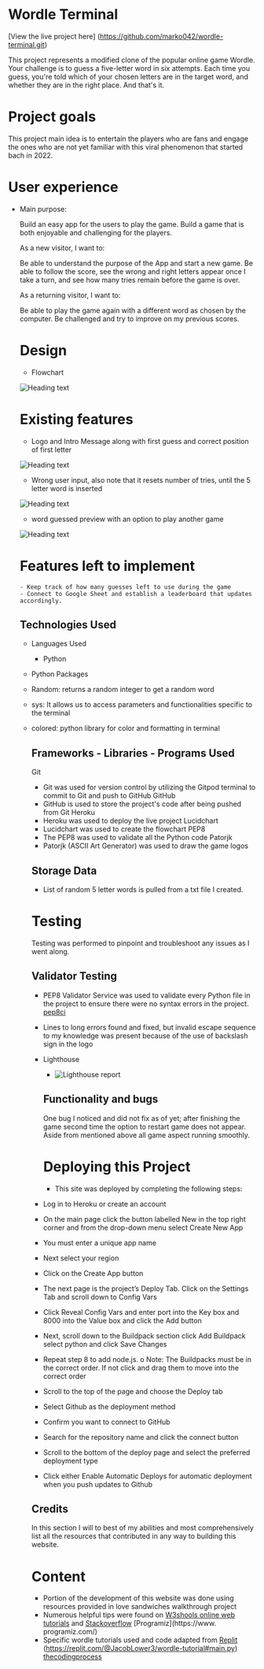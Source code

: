 # Wordle Terminal
[View the live project here] (https://github.com/marko042/wordle-terminal.git)

This project represents a modified clone of the popular online game Wordle.
Your challenge is to guess a five-letter word in six attempts. Each time you guess, you're told which of your chosen letters are in the target word, and whether they are in the right place. And that's it.

# Project goals

 This project main idea is to entertain the players who are fans and engage the ones who are not yet familiar with this viral phenomenon that started bach in 2022.

# User experience

 - Main purpose:

    Build an easy app for the users to play the game.
    Build a game that is both enjoyable and challenging for the players.

    As a new visitor, I want to:

    Be able to understand the purpose of the App and start a new game.
    Be able to follow the score, see the wrong and right letters appear once I take a turn, and see how many tries remain before the game is over.
    

    As a returning visitor, I want to:

    Be able to play the game again with a different word as chosen by the computer.
    Be challenged and try to improve on my previous scores.
    

    # Design

    - Flowchart

    ![Heading text](/assets/images/docs/flow-chart.PNG)

     # Existing features
     
     - Logo and Intro Message along with first guess and correct position of first letter

     ![Heading text](/assets/images/docs/intro-logo1.PNG)




      - Wrong user input, also note that it resets number of tries, until the 5 letter word is inserted

      ![Heading text](/assets/images/docs/wrong-user-input.PNG)
      
    
      - word guessed preview with an option to play another game

      ![Heading text](/assets/images/docs/word-guessed.PNG)

      # Features left to implement
       - Keep track of how many guesses left to use during the game
       - Connect to Google Sheet and establish a leaderboard that updates accordingly.

      ## Technologies Used
      - Languages Used
        - Python

      - Python Packages

   -  Random: returns a random integer to get a random word
   -  sys: It allows us to access parameters and functionalities specific to the terminal
   -  colored: python library for color and formatting in terminal



      ## Frameworks - Libraries - Programs Used

         Git
         - Git was used for version control by utilizing the Gitpod terminal to commit to Git and push to GitHub
         GitHub
         - GitHub is used to store the project's code after being pushed from Git
         Heroku
         - Heroku was used to deploy the live project
         Lucidchart
         - Lucidchart was used to create the flowchart
         PEP8
         - The PEP8 was used to validate all the Python code
         Patorjk
         - Patorjk (ASCII Art Generator) was used to draw the game logos


         ## Storage Data
         - List of random 5 letter words is pulled from a txt file I created.


      # Testing

      Testing was performed to pinpoint and troubleshoot any issues as I went along.

      ## Validator Testing

      - PEP8  Validator Service was used to validate every Python file in the project to ensure there were no syntax errors in the project. [pep8ci](https://pep8ci.herokuapp.com/)
       - Lines to long errors found and fixed, but invalid escape sequence to my knowledge was present because of the use of backslash sign  in the logo

      - Lighthouse
         - ![Lighthouse report](/assets/images/docs/Lighthouse.PNG)

         ## Functionality and bugs
         One bug I noticed and did not fix as of yet; after finishing the game second time the option to restart game does not appear.
         Aside from mentioned above all game aspect running smoothly.

         # Deploying this Project

         - This site was deployed by completing the following steps:

      - Log in to Heroku or create an account
      - On the main page click the button labelled New in the top right corner and from the drop-down menu select Create New App
      - You must enter a unique app name
      - Next select your region
      - Click on the Create App button
      - The next page is the project’s Deploy Tab. Click on the Settings Tab and scroll down to Config Vars
      - Click Reveal Config Vars and enter port into the Key box and 8000 into the Value box and click the Add button
      - Next, scroll down to the Buildpack section click Add Buildpack select python and click Save Changes
      - Repeat step 8 to add node.js. o Note: The Buildpacks must be in the correct order. If not click and drag them to move into the correct order
      - Scroll to the top of the page and choose the Deploy tab
      - Select Github as the deployment method
      - Confirm you want to connect to GitHub
      - Search for the repository name and click the connect button
      - Scroll to the bottom of the deploy page and select the preferred deployment type
      - Click either Enable Automatic Deploys for automatic deployment when you push updates to Github


      ## Credits

      In this section I will to best of my abilities and most comprehensively list all the resources that contributed in any way to building this website.
      
      # Content
       - Portion of the development of this website was done using resources provided in love sandwiches walkthrough project
       - Numerous helpful tips were found on [W3shools online web tutorials](https://www.w3schools.com/) and [Stackoverflow](https://stackoverflow.com/) [Programiz](https://www.      programiz.com/)
        - Specific wordle tutorials used and code adapted from [Replit](https://replit.com/@JacobLower3/wordle-tutorial#main.py) (https://replit.com/@JacobLower3/wordle-tutorial#main.py) [thecodingprocess](https://thecodingprocess.hashnode.dev/creating-a-wordle-game-using-python)





